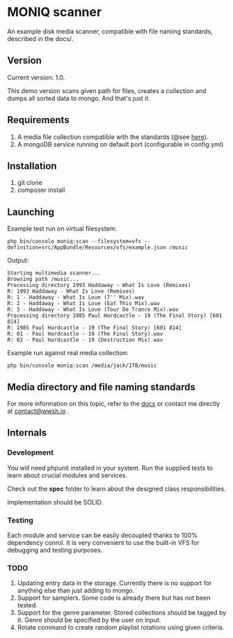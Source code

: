 # MONIQ scanner
An example disk media scanner, compatible with file naming standards, described in the docs/.

## Version
Current version: 1.0.

This demo version scans given path for files, creates a collection and dumps all sorted data to mongo. And that's just it.

## Requirements
1. A media file collection compatible with the standards (@see [here](doc/SPECS.md)).
2. A mongoDB service running on default port (configurable in config.yml)

## Installation
1. git clone
2. composer install

## Launching
Example test run on virtual filesystem:

    php bin/console moniq:scan --filesystem=vfs --definition=src/AppBundle/Resources/vfs/example.json /music

Output:

    Starting multimedia scanner...
    Browsing path /music...
    Processing directory 1993 Haddaway - What Is Love (Remixes)
    R: 1993 Haddaway - What Is Love (Remixes)
    R: 1 - Haddaway - What Is Love (7'' Mix).wav
    R: 2 - Haddaway - What Is Love (Eat This Mix).wav
    R: 3 - Haddaway - What Is Love (Tour De Trance Mix).wav
    Processing directory 1985 Paul Hardcastle - 19 (The Final Story) [601 814]
    R: 1985 Paul Hardcastle - 19 (The Final Story) [601 814]
    R: 01 - Paul Hardcastle - 19 (The Final Story).wav
    R: 02 - Paul Hardcastle - 19 (Destruction Mix).wav

Example run against real media collection:

    php bin/console moniq:scan /media/jack/1TB/music

## Media directory and file naming standards
For more information on this topic, refer to the [docs](doc/SPECS.md) or contact me directly at <contact@wwsh.io> .

## Internals

### Development
You will need phpunit installed in your system. Run the supplied tests to learn about crucial modules and services.

Check out the **spec** folder to learn about the designed class responsibilities.

Implementation should be SOLID.

### Testing
Each module and service can be easily decoupled thanks to 100% dependency conrol.
It is very convenient to use the built-in VFS for debugging and testing purposes.

### TODO
1. Updating entry data in the storage. Currently there is no support for anything else than just adding to mongo.
2. Support for samplers. Some code is already there but has not been tested.
3. Support for the genre parameter. Stored collections should be tagged by it. Genre should be specified by the user on input.
3. Rotate command to create random playlist rotations using given criteria.